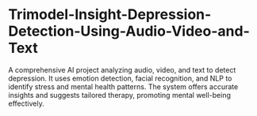 # Trimodel-Insight-Depression-Detection-Using-Audio-Video-and-Text
A comprehensive AI project analyzing audio, video, and text to detect depression. It uses emotion detection, facial recognition, and NLP to identify stress and mental health patterns. The system offers accurate insights and suggests tailored therapy, promoting mental well-being effectively.
